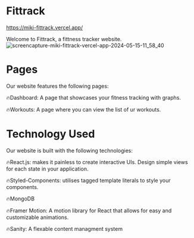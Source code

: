 # Fittrack
https://miki-fittrack.vercel.app/

Welcome to Fittrack, a fittness tracker website.
![screencapture-miki-fittrack-vercel-app-2024-05-15-11_58_40](https://github.com/MikiZenebe/Fitness-Tracker/assets/102186185/f02d60c9-1fc1-41bb-ac06-821acd6f1574)


# Pages
Our website features the following pages:

🔥Dashboard: A page that showcases your fitness tracking with graphs.

🔥Workouts: A page where you can view the list of ur workouts.


# Technology Used
Our website is built with the following technologies:

🔥React.js: makes it painless to create interactive UIs. Design simple views for each state in your application.

🔥Styled-Components: utilises tagged template literals to style your components.

🔥MongoDB



🔥Framer Motion: A motion library for React that allows for easy and customizable animations.

🔥Sanity: A flexable content managment system
